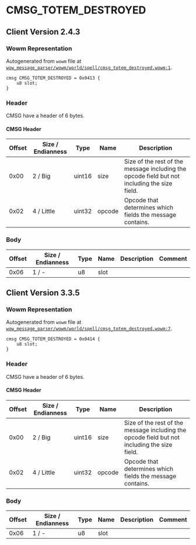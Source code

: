 # CMSG_TOTEM_DESTROYED

## Client Version 2.4.3

### Wowm Representation

Autogenerated from `wowm` file at [`wow_message_parser/wowm/world/spell/cmsg_totem_destroyed.wowm:1`](https://github.com/gtker/wow_messages/tree/main/wow_message_parser/wowm/world/spell/cmsg_totem_destroyed.wowm#L1).
```rust,ignore
cmsg CMSG_TOTEM_DESTROYED = 0x0413 {
    u8 slot;
}
```
### Header

CMSG have a header of 6 bytes.

#### CMSG Header

| Offset | Size / Endianness | Type   | Name   | Description |
| ------ | ----------------- | ------ | ------ | ----------- |
| 0x00   | 2 / Big           | uint16 | size   | Size of the rest of the message including the opcode field but not including the size field.|
| 0x02   | 4 / Little        | uint32 | opcode | Opcode that determines which fields the message contains.|

### Body

| Offset | Size / Endianness | Type | Name | Description | Comment |
| ------ | ----------------- | ---- | ---- | ----------- | ------- |
| 0x06 | 1 / - | u8 | slot |  |  |

## Client Version 3.3.5

### Wowm Representation

Autogenerated from `wowm` file at [`wow_message_parser/wowm/world/spell/cmsg_totem_destroyed.wowm:7`](https://github.com/gtker/wow_messages/tree/main/wow_message_parser/wowm/world/spell/cmsg_totem_destroyed.wowm#L7).
```rust,ignore
cmsg CMSG_TOTEM_DESTROYED = 0x0414 {
    u8 slot;
}
```
### Header

CMSG have a header of 6 bytes.

#### CMSG Header

| Offset | Size / Endianness | Type   | Name   | Description |
| ------ | ----------------- | ------ | ------ | ----------- |
| 0x00   | 2 / Big           | uint16 | size   | Size of the rest of the message including the opcode field but not including the size field.|
| 0x02   | 4 / Little        | uint32 | opcode | Opcode that determines which fields the message contains.|

### Body

| Offset | Size / Endianness | Type | Name | Description | Comment |
| ------ | ----------------- | ---- | ---- | ----------- | ------- |
| 0x06 | 1 / - | u8 | slot |  |  |

